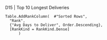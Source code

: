 D15 | Top 10 Longest Deliveries 

    Table.AddRankColumn(  #"Sorted Rows",
      "Rank",
      {"Avg Days to Deliver", Order.Descending},
      [RankKind = RankKind.Dense]
          )
